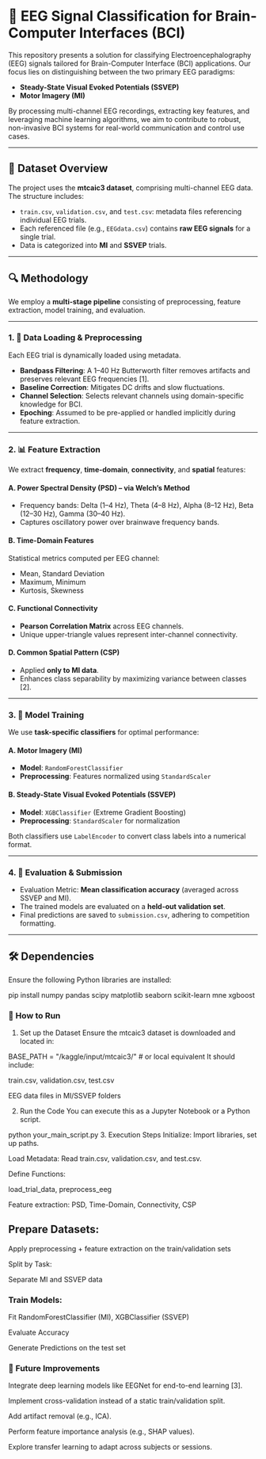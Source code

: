# 🧠 EEG Signal Classification for Brain-Computer Interfaces (BCI)

This repository presents a solution for classifying Electroencephalography (EEG) signals tailored for Brain-Computer Interface (BCI) applications. Our focus lies on distinguishing between the two primary EEG paradigms:

- **Steady-State Visual Evoked Potentials (SSVEP)**
- **Motor Imagery (MI)**

By processing multi-channel EEG recordings, extracting key features, and leveraging machine learning algorithms, we aim to contribute to robust, non-invasive BCI systems for real-world communication and control use cases.

---

## 📁 Dataset Overview

The project uses the **mtcaic3 dataset**, comprising multi-channel EEG data. The structure includes:

- `train.csv`, `validation.csv`, and `test.csv`: metadata files referencing individual EEG trials.
- Each referenced file (e.g., `EEGdata.csv`) contains **raw EEG signals** for a single trial.
- Data is categorized into **MI** and **SSVEP** trials.

---

## 🔍 Methodology

We employ a **multi-stage pipeline** consisting of preprocessing, feature extraction, model training, and evaluation.

---

### 1. 🧹 Data Loading & Preprocessing

Each EEG trial is dynamically loaded using metadata.

- **Bandpass Filtering**: A 1–40 Hz Butterworth filter removes artifacts and preserves relevant EEG frequencies [1].
- **Baseline Correction**: Mitigates DC drifts and slow fluctuations.
- **Channel Selection**: Selects relevant channels using domain-specific knowledge for BCI.
- **Epoching**: Assumed to be pre-applied or handled implicitly during feature extraction.

---

### 2. 📊 Feature Extraction

We extract **frequency**, **time-domain**, **connectivity**, and **spatial** features:

#### A. Power Spectral Density (PSD) – via Welch’s Method

- Frequency bands: Delta (1–4 Hz), Theta (4–8 Hz), Alpha (8–12 Hz), Beta (12–30 Hz), Gamma (30–40 Hz).
- Captures oscillatory power over brainwave frequency bands.

#### B. Time-Domain Features

Statistical metrics computed per EEG channel:
- Mean, Standard Deviation
- Maximum, Minimum
- Kurtosis, Skewness

#### C. Functional Connectivity

- **Pearson Correlation Matrix** across EEG channels.
- Unique upper-triangle values represent inter-channel connectivity.

#### D. Common Spatial Pattern (CSP)

- Applied **only to MI data**.
- Enhances class separability by maximizing variance between classes [2].

---

### 3. 🤖 Model Training

We use **task-specific classifiers** for optimal performance:

#### A. Motor Imagery (MI)

- **Model**: `RandomForestClassifier`
- **Preprocessing**: Features normalized using `StandardScaler`

#### B. Steady-State Visual Evoked Potentials (SSVEP)

- **Model**: `XGBClassifier` (Extreme Gradient Boosting)
- **Preprocessing**: `StandardScaler` for normalization

Both classifiers use `LabelEncoder` to convert class labels into a numerical format.

---

### 4. 🧪 Evaluation & Submission

- Evaluation Metric: **Mean classification accuracy** (averaged across SSVEP and MI).
- The trained models are evaluated on a **held-out validation set**.
- Final predictions are saved to `submission.csv`, adhering to competition formatting.

---

## 🛠️ Dependencies

Ensure the following Python libraries are installed:


pip install numpy pandas scipy matplotlib seaborn scikit-learn mne xgboost


### 🚀 How to Run
1. Set up the Dataset
Ensure the mtcaic3 dataset is downloaded and located in:

BASE_PATH = "/kaggle/input/mtcaic3/"  # or local equivalent
It should include:

train.csv, validation.csv, test.csv

EEG data files in MI/SSVEP folders

2. Run the Code
You can execute this as a Jupyter Notebook or a Python script.

python your_main_script.py
3. Execution Steps
Initialize: Import libraries, set up paths.

Load Metadata: Read train.csv, validation.csv, and test.csv.

Define Functions:

load_trial_data, preprocess_eeg

Feature extraction: PSD, Time-Domain, Connectivity, CSP

## Prepare Datasets:

Apply preprocessing + feature extraction on the train/validation sets

Split by Task:

Separate MI and SSVEP data

### Train Models:

Fit RandomForestClassifier (MI), XGBClassifier (SSVEP)

Evaluate Accuracy

Generate Predictions on the test set



### 🧠 Future Improvements
Integrate deep learning models like EEGNet for end-to-end learning [3].

Implement cross-validation instead of a static train/validation split.

Add artifact removal (e.g., ICA).

Perform feature importance analysis (e.g., SHAP values).

Explore transfer learning to adapt across subjects or sessions.

